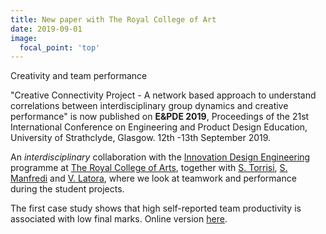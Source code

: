 ```yaml
---
title: New paper with The Royal College of Art
date: 2019-09-01
image:
  focal_point: 'top'
---
```


Creativity and team performance

<!--more-->

"Creative Connectivity Project - A network based approach to understand correlations between interdisciplinary group dynamics and creative performance" is now published on **E&PDE 2019**, Proceedings of the 21st International Conference on Engineering and Product Design Education, University of Strathclyde, Glasgow. 12th -13th September 2019. 

An *interdisciplinary* collaboration with the [Innovation Design Engineering](https://www.rca.ac.uk/schools/school-of-design/innovation-design-engineering/) programme at [The Royal College of Arts](https://www.rca.ac.uk/), together with [S. Torrisi](https://www.rca.ac.uk/more/staff/savina-torrisi/), [S. Manfredi](https://www.docenti.unina.it/#!/professor/53414241544f4d414e46524544494d4e465342543734503235463833394d/riferimenti) and [V. Latora](http://www.maths.qmul.ac.uk/~latora/), where we look at teamwork and performance during the student projects. 

The first case study shows that high self-reported team productivity is associated with low final marks. Online version [here](https://www.designsociety.org/publication/42241/CREATIVE+CONNECTIVITY+PROJECT+%E2%80%93+A+NETWORK+BASED+APPROACH+TO+UNDERSTAND+CORRELATIONS+BETWEEN+INTERDISCIPLINARY+GROUP+DYNAMICS+AND+CREATIVE+PERFORMANCE).
